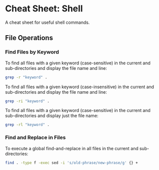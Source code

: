 # Cheat Sheet: Shell
A cheat sheet for useful shell commands.

## File Operations

### Find Files by Keyword

To find all files with a given keyword (case-sensitive) in the current and sub-directories and display the file name and line:

```bash
grep -r "keyword" .
```

To find all files with a given keyword (case-insensitive) in the current and sub-directories and display the file name and line:

```bash
grep -ri "keyword" .
```

To find all files with a given keyword (case-sensitive) in the current and sub-directories and display just the file name:

```bash
grep -rl "keyword" .
```

### Find and Replace in Files

To execute a global find-and-replace in all files in the current and sub-directories:

```bash
find . -type f -exec sed -i 's/old-phrase/new-phrase/g' {} +
```
